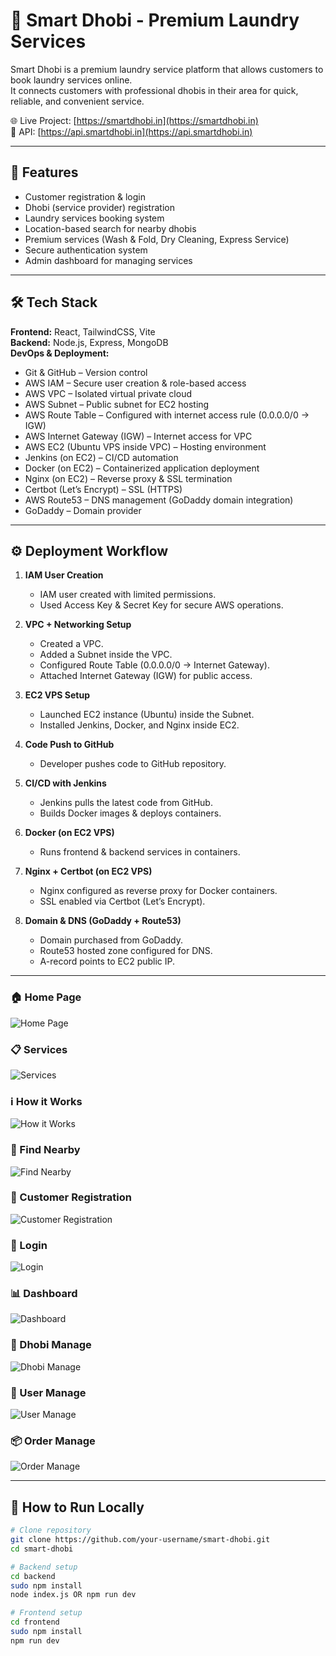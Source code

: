 # 🧺 Smart Dhobi - Premium Laundry Services

Smart Dhobi is a premium laundry service platform that allows customers to book laundry services online.  
It connects customers with professional dhobis in their area for quick, reliable, and convenient service.

🌐 Live Project: [https://smartdhobi.in](https://smartdhobi.in)  
🔗 API: [https://api.smartdhobi.in](https://api.smartdhobi.in)

---

## 🚀 Features
- Customer registration & login  
- Dhobi (service provider) registration  
- Laundry services booking system  
- Location-based search for nearby dhobis  
- Premium services (Wash & Fold, Dry Cleaning, Express Service)  
- Secure authentication system  
- Admin dashboard for managing services  

---

## 🛠️ Tech Stack

**Frontend:** React, TailwindCSS, Vite  
**Backend:** Node.js, Express, MongoDB  
**DevOps & Deployment:**  
- Git & GitHub – Version control
- AWS IAM – Secure user creation & role-based access 
- AWS VPC – Isolated virtual private cloud  
- AWS Subnet – Public subnet for EC2 hosting  
- AWS Route Table – Configured with internet access rule (0.0.0.0/0 → IGW)  
- AWS Internet Gateway (IGW) – Internet access for VPC  
- AWS EC2 (Ubuntu VPS inside VPC) – Hosting environment
- Jenkins (on EC2) – CI/CD automation
- Docker (on EC2) – Containerized application deployment
- Nginx (on EC2) – Reverse proxy & SSL termination
- Certbot (Let’s Encrypt) – SSL (HTTPS)
- AWS Route53 – DNS management (GoDaddy domain integration)
- GoDaddy – Domain provider

---

## ⚙️ Deployment Workflow

1. **IAM User Creation**  
   - IAM user created with limited permissions.  
   - Used Access Key & Secret Key for secure AWS operations. 

2. **VPC + Networking Setup**  
   - Created a VPC. 
   - Added a Subnet inside the VPC.  
   - Configured Route Table (0.0.0.0/0 → Internet Gateway).
   - Attached Internet Gateway (IGW) for public access.

3. **EC2 VPS Setup**  
   - Launched EC2 instance (Ubuntu) inside the Subnet.  
   - Installed Jenkins, Docker, and Nginx inside EC2.

4. **Code Push to GitHub**  
   - Developer pushes code to GitHub repository.

5. **CI/CD with Jenkins**
   - Jenkins pulls the latest code from GitHub.
   - Builds Docker images & deploys containers.

6. **Docker (on EC2 VPS)**
   - Runs frontend & backend services in containers.

7. **Nginx + Certbot (on EC2 VPS)**
   - Nginx configured as reverse proxy for Docker containers.
   - SSL enabled via Certbot (Let’s Encrypt).

8. **Domain & DNS (GoDaddy + Route53)**
   - Domain purchased from GoDaddy.
   - Route53 hosted zone configured for DNS.
   - A-record points to EC2 public IP.

---


### 🏠 Home Page
![Home Page](/frontend/src/assets/screenshot-home.png)

### 📋 Services
![Services](/frontend/src/assets/screenshot-services.png)

### ℹ️ How it Works
![How it Works](/frontend/src/assets/screenshot-how-it-works.png)

### 📍 Find Nearby
![Find Nearby](/frontend/src/assets/screenshot-find-nearby.png)

### 👥 Customer Registration
![Customer Registration](/frontend/src/assets/screenshot-customer-registration.png)

### 🔑 Login
![Login](/frontend/src/assets/screenshot-login-page.png)

### 📊 Dashboard
![Dashboard](/frontend/src/assets/screenshot-dashboard.png)

### 🧺 Dhobi Manage
![Dhobi Manage](/frontend/src/assets/screenshot-dhobi-manage.png)

### 👤 User Manage
![User Manage](/frontend/src/assets/screenshot-user-manage.png)

### 📦 Order Manage
![Order Manage](/frontend/src/assets/screenshot-order-manage.png)

---

## 🚀 How to Run Locally

```bash
# Clone repository
git clone https://github.com/your-username/smart-dhobi.git
cd smart-dhobi

# Backend setup
cd backend
sudo npm install
node index.js OR npm run dev

# Frontend setup
cd frontend
sudo npm install
npm run dev


